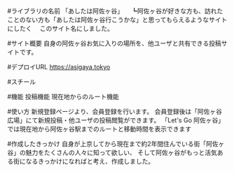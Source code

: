 #ライブラリの名前
「あしたは阿佐ヶ谷」
　┗阿佐ヶ谷が好きな方も、訪れたことのない方も「あしたは阿佐ヶ谷行こうかな」と思ってもらえるようなサイトにしたく
　このサイト名にしました。

#サイト概要
自身の阿佐ヶ谷お気に入りの場所を、他ユーザと共有できる投稿サイトです。

#デプロイURL
https://asigaya.tokyo

#スチール

#機能
投稿機能
現在地からのルート機能

#使い方
新規登録ページより、会員登録を行います。
会員登録後は「阿佐ヶ谷広場」にて新規投稿・他ユーザの投稿閲覧ができます。
「Let's Go 阿佐ヶ谷」では現在地から阿佐ヶ谷駅までのルートと移動時間を表示できます

#作成したきっかけ
自身が上京してから現在まで約2年間住んでいる街「阿佐ヶ谷」の魅力をたくさんの人々に知って欲しい、
そして阿佐ヶ谷がもっと活気ある街になるきっかけになればと考え、作成しました。
